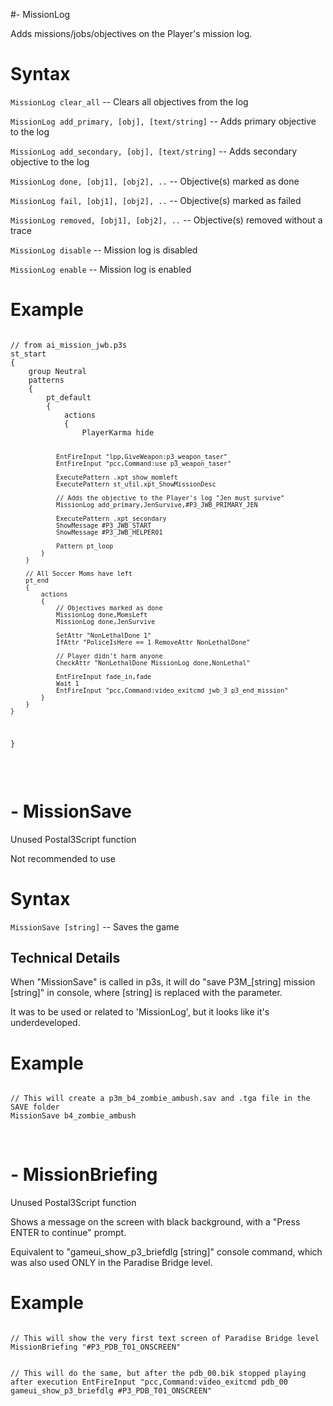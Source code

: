 #- MissionLog
<p>Adds missions/jobs/objectives on the Player's mission log.
<h1>Syntax</h1>
<p><code class="language-js">MissionLog clear_all</code> -- Clears all objectives from the log
<p><code class="language-js">MissionLog add_primary, [obj], [text/string]</code> -- Adds primary objective to the log
<p><code class="language-js">MissionLog add_secondary, [obj], [text/string]</code> -- Adds secondary objective to the log
<p><code class="language-js">MissionLog done, [obj1], [obj2], ..</code> -- Objective(s) marked as done
<p><code class="language-js">MissionLog fail, [obj1], [obj2], ..</code> -- Objective(s) marked as failed
<p><code class="language-js">MissionLog removed, [obj1], [obj2], ..</code> -- Objective(s) removed without a trace
<p><code class="language-js">MissionLog disable</code> -- Mission log is disabled
<p><code class="language-js">MissionLog enable</code> -- Mission log is enabled
<h1>Example</h1>
<pre><code class="language-js">
// from ai_mission_jwb.p3s
st_start
{
	group Neutral
	patterns 
	{
		pt_default
		{
			actions
			{
				PlayerKarma hide
				
				EntFireInput "lpp,GiveWeapon:p3_weapon_taser"
				EntFireInput "pcc,Command:use p3_weapon_taser"
				
				ExecutePattern .xpt_show_momleft
				ExecutePattern st_util.xpt_ShowMissionDesc
				
				// Adds the objective to the Player's log "Jen must survive"
				MissionLog add_primary,JenSurvive,#P3_JWB_PRIMARY_JEN
				
				ExecutePattern .xpt_secondary
				ShowMessage #P3_JWB_START
				ShowMessage #P3_JWB_HELPER01
				
				Pattern pt_loop
			}
		}
		
		// All Soccer Moms have left
		pt_end
		{
			actions
			{
				// Objectives marked as done
				MissionLog done,MomsLeft
				MissionLog done,JenSurvive
				
				SetAttr "NonLethalDone 1"
				IfAttr "PoliceIsHere == 1 RemoveAttr NonLethalDone"
				
				// Player didn't harm anyone
				CheckAttr "NonLethalDone MissionLog done,NonLethal"
				
				EntFireInput fade_in,fade
				Wait 1
				EntFireInput "pcc,Command:video_exitcmd jwb_3 p3_end_mission"
			}
		}
	}
}
</code></pre>

<br><h1>- MissionSave</h1>
<p>Unused Postal3Script function
<p>Not recommended to use
<h1>Syntax</h1>
<p><code class="language-js">MissionSave [string]</code> -- Saves the game
<h2>Technical Details</h2>
<p>When "MissionSave" is called in p3s, it will do "save P3M_[string] mission [string]" in console, where [string] is replaced with the parameter.
<p>It was to be used or related to 'MissionLog', but it looks like it's underdeveloped.
<h1>Example</h1>
<pre><code class="language-js">
// This will create a p3m_b4_zombie_ambush.sav and .tga file in the SAVE folder
MissionSave b4_zombie_ambush
</code></pre>

<br><h1>- MissionBriefing</h1>
<p>Unused Postal3Script function
<p>Shows a message on the screen with black background, with a "Press ENTER to continue" prompt.
<p>Equivalent to "gameui_show_p3_briefdlg [string]" console command, which was also used ONLY in the Paradise Bridge level.
<h1>Example</h1>
<pre><code class="language-js">
// This will show the very first text screen of Paradise Bridge level
MissionBriefing "#P3_PDB_T01_ONSCREEN"

// This will do the same, but after the pdb_00.bik stopped playing after execution
EntFireInput "pcc,Command:video_exitcmd pdb_00 gameui_show_p3_briefdlg #P3_PDB_T01_ONSCREEN"
</code></pre>